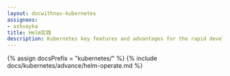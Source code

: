 ```yaml
---
layout: docwithnav-kubernetes
assignees:
- ashvayka
title: Helm实践
description: Kubernetes key features and advantages for the rapid development of IoT projects and applications.
---
```


{% assign docsPrefix = "kubernetes/" %}
{% include docs/kubernetes/advance/helm-operate.md %}

